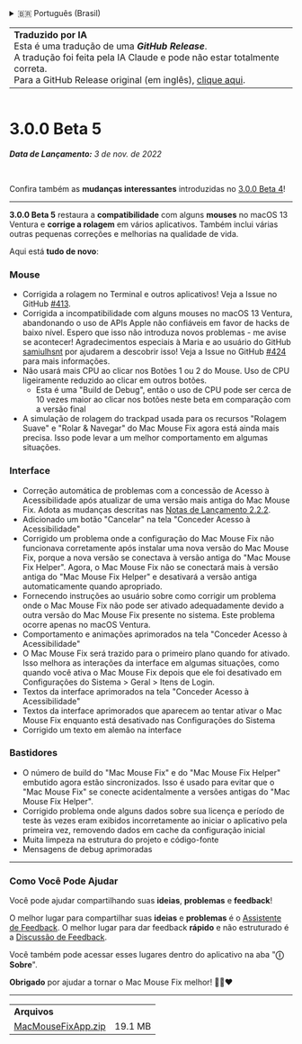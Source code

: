 <details>
<summary>🇧🇷 Português (Brasil)</summary>

[🇬🇧 English (GitHub)](https://github.com/noah-nuebling/mac-mouse-fix/releases/tag/3.0.0-Beta-5)\
[🇦🇩 Català](https://redirect.macmousefix.com/?target=mmf-release&tag=3.0.0-Beta-5&locale=ca)\
[🇩🇪 Deutsch](https://redirect.macmousefix.com/?target=mmf-release&tag=3.0.0-Beta-5&locale=de)\
[🇪🇸 Español](https://redirect.macmousefix.com/?target=mmf-release&tag=3.0.0-Beta-5&locale=es)\
[🇫🇷 Français](https://redirect.macmousefix.com/?target=mmf-release&tag=3.0.0-Beta-5&locale=fr)\
[🇮🇩 Indonesia](https://redirect.macmousefix.com/?target=mmf-release&tag=3.0.0-Beta-5&locale=id)\
[🇮🇹 Italiano](https://redirect.macmousefix.com/?target=mmf-release&tag=3.0.0-Beta-5&locale=it)\
[🇭🇺 Magyar](https://redirect.macmousefix.com/?target=mmf-release&tag=3.0.0-Beta-5&locale=hu)\
[🇳🇱 Nederlands](https://redirect.macmousefix.com/?target=mmf-release&tag=3.0.0-Beta-5&locale=nl)\
[🇵🇱 Polski](https://redirect.macmousefix.com/?target=mmf-release&tag=3.0.0-Beta-5&locale=pl)\
**🇧🇷 Português (Brasil)**\
[🇵🇹 Português (Portugal)](https://redirect.macmousefix.com/?target=mmf-release&tag=3.0.0-Beta-5&locale=pt-PT)\
[🇷🇴 Română](https://redirect.macmousefix.com/?target=mmf-release&tag=3.0.0-Beta-5&locale=ro)\
[🇸🇪 Svenska](https://redirect.macmousefix.com/?target=mmf-release&tag=3.0.0-Beta-5&locale=sv)\
[🇻🇳 Tiếng Việt](https://redirect.macmousefix.com/?target=mmf-release&tag=3.0.0-Beta-5&locale=vi)\
[🇹🇷 Türkçe](https://redirect.macmousefix.com/?target=mmf-release&tag=3.0.0-Beta-5&locale=tr)\
[🇨🇿 Čeština](https://redirect.macmousefix.com/?target=mmf-release&tag=3.0.0-Beta-5&locale=cs)\
[🇬🇷 Ελληνικά](https://redirect.macmousefix.com/?target=mmf-release&tag=3.0.0-Beta-5&locale=el)\
[🇷🇺 Русский](https://redirect.macmousefix.com/?target=mmf-release&tag=3.0.0-Beta-5&locale=ru)\
[🇺🇦 Українська](https://redirect.macmousefix.com/?target=mmf-release&tag=3.0.0-Beta-5&locale=uk)\
[🇮🇱 עברית](https://redirect.macmousefix.com/?target=mmf-release&tag=3.0.0-Beta-5&locale=he)\
[🇸🇦 العربية](https://redirect.macmousefix.com/?target=mmf-release&tag=3.0.0-Beta-5&locale=ar)\
[🇮🇳 हिन्दी](https://redirect.macmousefix.com/?target=mmf-release&tag=3.0.0-Beta-5&locale=hi)\
[🇹🇭 ไทย](https://redirect.macmousefix.com/?target=mmf-release&tag=3.0.0-Beta-5&locale=th)\
[🇨🇳 中文 (简体)](https://redirect.macmousefix.com/?target=mmf-release&tag=3.0.0-Beta-5&locale=zh-Hans)\
[🇨🇳 中文 (繁體)](https://redirect.macmousefix.com/?target=mmf-release&tag=3.0.0-Beta-5&locale=zh-Hant)\
[🇭🇰 中文（香港)](https://redirect.macmousefix.com/?target=mmf-release&tag=3.0.0-Beta-5&locale=zh-HK)\
[🇯🇵 日本語](https://redirect.macmousefix.com/?target=mmf-release&tag=3.0.0-Beta-5&locale=ja)\
[🇰🇷 한국어](https://redirect.macmousefix.com/?target=mmf-release&tag=3.0.0-Beta-5&locale=ko)\
[Help translate Mac Mouse Fix to different languages!](https://github.com/noah-nuebling/mac-mouse-fix/discussions/731)
</details>
<table align=><td>
<b>Traduzido por IA</b><br>
Esta é uma tradução de uma <b><em>GitHub Release</em></b>.<br>
A tradução foi feita pela IA Claude e pode não estar totalmente correta.<br>
Para a GitHub Release original (em inglês), <a href="https://github.com/noah-nuebling/mac-mouse-fix/releases/tag/3.0.0-Beta-5">clique aqui</a>.
</td></table>

<table></table>

# 3.0.0 Beta 5
***Data de Lançamento:** 3 de nov. de 2022*

<br>

Confira também as **mudanças interessantes** introduzidas no [3.0.0 Beta 4](https://github.com/noah-nuebling/mac-mouse-fix/releases/tag/3.0.0-Beta-4)!

---

**3.0.0 Beta 5** restaura a **compatibilidade** com alguns **mouses** no macOS 13 Ventura e **corrige a rolagem** em vários aplicativos.
Também inclui várias outras pequenas correções e melhorias na qualidade de vida.

Aqui está **tudo de novo**:

### Mouse

- Corrigida a rolagem no Terminal e outros aplicativos! Veja a Issue no GitHub [#413](https://github.com/noah-nuebling/mac-mouse-fix/issues/413).
- Corrigida a incompatibilidade com alguns mouses no macOS 13 Ventura, abandonando o uso de APIs Apple não confiáveis em favor de hacks de baixo nível. Espero que isso não introduza novos problemas - me avise se acontecer! Agradecimentos especiais à Maria e ao usuário do GitHub [samiulhsnt](https://github.com/samiulhsnt) por ajudarem a descobrir isso! Veja a Issue no GitHub [#424](https://github.com/noah-nuebling/mac-mouse-fix/issues/424) para mais informações.
- Não usará mais CPU ao clicar nos Botões 1 ou 2 do Mouse. Uso de CPU ligeiramente reduzido ao clicar em outros botões.
    - Esta é uma "Build de Debug", então o uso de CPU pode ser cerca de 10 vezes maior ao clicar nos botões neste beta em comparação com a versão final
- A simulação de rolagem do trackpad usada para os recursos "Rolagem Suave" e "Rolar & Navegar" do Mac Mouse Fix agora está ainda mais precisa. Isso pode levar a um melhor comportamento em algumas situações.

### Interface

- Correção automática de problemas com a concessão de Acesso à Acessibilidade após atualizar de uma versão mais antiga do Mac Mouse Fix. Adota as mudanças descritas nas [Notas de Lançamento 2.2.2](https://github.com/noah-nuebling/mac-mouse-fix/releases/tag/2.2.2).
- Adicionado um botão "Cancelar" na tela "Conceder Acesso à Acessibilidade"
- Corrigido um problema onde a configuração do Mac Mouse Fix não funcionava corretamente após instalar uma nova versão do Mac Mouse Fix, porque a nova versão se conectava à versão antiga do "Mac Mouse Fix Helper". Agora, o Mac Mouse Fix não se conectará mais à versão antiga do "Mac Mouse Fix Helper" e desativará a versão antiga automaticamente quando apropriado.
- Fornecendo instruções ao usuário sobre como corrigir um problema onde o Mac Mouse Fix não pode ser ativado adequadamente devido a outra versão do Mac Mouse Fix presente no sistema. Este problema ocorre apenas no macOS Ventura.
- Comportamento e animações aprimorados na tela "Conceder Acesso à Acessibilidade"
- O Mac Mouse Fix será trazido para o primeiro plano quando for ativado. Isso melhora as interações da interface em algumas situações, como quando você ativa o Mac Mouse Fix depois que ele foi desativado em Configurações do Sistema > Geral > Itens de Login.
- Textos da interface aprimorados na tela "Conceder Acesso à Acessibilidade"
- Textos da interface aprimorados que aparecem ao tentar ativar o Mac Mouse Fix enquanto está desativado nas Configurações do Sistema
- Corrigido um texto em alemão na interface

### Bastidores

- O número de build do "Mac Mouse Fix" e do "Mac Mouse Fix Helper" embutido agora estão sincronizados. Isso é usado para evitar que o "Mac Mouse Fix" se conecte acidentalmente a versões antigas do "Mac Mouse Fix Helper".
- Corrigido problema onde alguns dados sobre sua licença e período de teste às vezes eram exibidos incorretamente ao iniciar o aplicativo pela primeira vez, removendo dados em cache da configuração inicial
- Muita limpeza na estrutura do projeto e código-fonte
- Mensagens de debug aprimoradas

---

### Como Você Pode Ajudar

Você pode ajudar compartilhando suas **ideias**, **problemas** e **feedback**!

O melhor lugar para compartilhar suas **ideias** e **problemas** é o [Assistente de Feedback](https://noah-nuebling.github.io/mac-mouse-fix-feedback-assistant/?type=bug-report).
O melhor lugar para dar feedback **rápido** e não estruturado é a [Discussão de Feedback](https://github.com/noah-nuebling/mac-mouse-fix/discussions/366).

Você também pode acessar esses lugares dentro do aplicativo na aba "**ⓘ Sobre**".

**Obrigado** por ajudar a tornar o Mac Mouse Fix melhor! 💙💛❤️

---

<table align="start">
<tr>
    <td colspan=2>
        <b>Arquivos</b>
    </td>
</tr>
<tr>
    <td><a href="https://github.com/noah-nuebling/mac-mouse-fix/releases/download/3.0.0-Beta-5/MacMouseFixApp.zip">MacMouseFixApp.zip</a></td>
    <td>19.1 MB</td>
</tr>
</table>